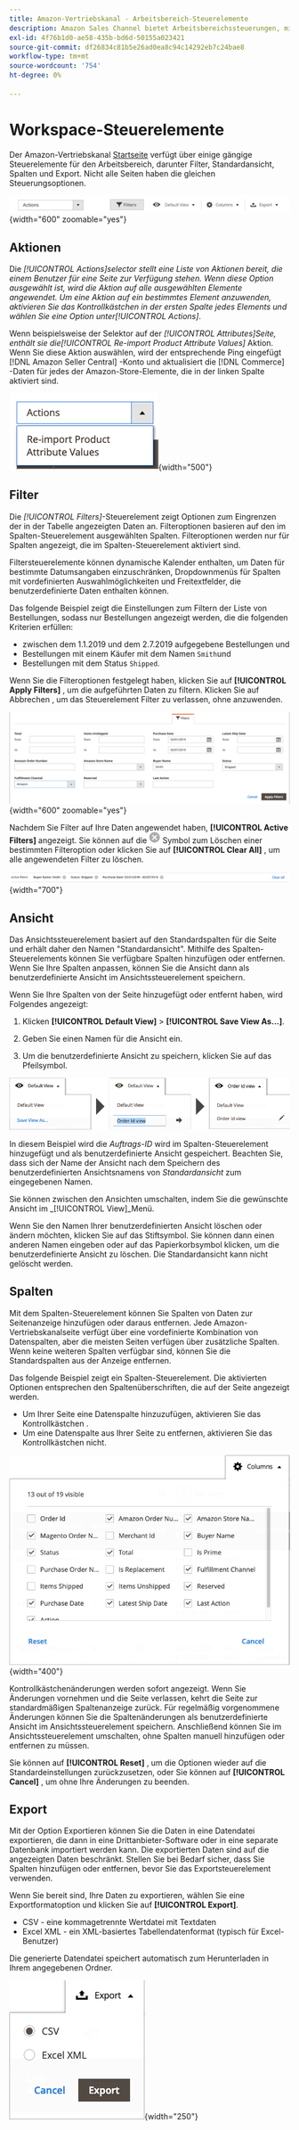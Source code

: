 ```yaml
---
title: Amazon-Vertriebskanal - Arbeitsbereich-Steuerelemente
description: Amazon Sales Channel bietet Arbeitsbereichssteuerungen, mit denen Sie Auflistungen finden, Informationen anzeigen und Aktionen einfach anwenden können.
exl-id: 4f76b1d0-ae58-435b-bd6d-50155a023421
source-git-commit: df26834c81b5e26ad0ea8c94c14292eb7c24bae8
workflow-type: tm+mt
source-wordcount: '754'
ht-degree: 0%

---
```


# Workspace-Steuerelemente

Der Amazon-Vertriebskanal [Startseite](./amazon-sales-channel-home.md) verfügt über einige gängige Steuerelemente für den Arbeitsbereich, darunter Filter, Standardansicht, Spalten und Export. Nicht alle Seiten haben die gleichen Steuerungsoptionen.

![Beispiele für Steuerelemente in Amazon Sales Channel Workspace](assets/amazon-workspace-controls.png){width="600" zoomable="yes"}

## Aktionen

Die _[!UICONTROL Actions]_selector stellt eine Liste von Aktionen bereit, die einem Benutzer für eine Seite zur Verfügung stehen. Wenn diese Option ausgewählt ist, wird die Aktion auf alle ausgewählten Elemente angewendet. Um eine Aktion auf ein bestimmtes Element anzuwenden, aktivieren Sie das Kontrollkästchen in der ersten Spalte jedes Elements und wählen Sie eine Option unter_[!UICONTROL Actions]_.

Wenn beispielsweise der Selektor auf der _[!UICONTROL Attributes]_Seite, enthält sie die_[!UICONTROL Re-import Product Attribute Values]_ Aktion. Wenn Sie diese Aktion auswählen, wird der entsprechende Ping eingefügt [!DNL Amazon Seller Central] -Konto und aktualisiert die [!DNL Commerce] -Daten für jedes der Amazon-Store-Elemente, die in der linken Spalte aktiviert sind.

![Menübeispiel Aktionen](assets/amazon-sales-channel-home-actions-option.png){width="500"}

## Filter

Die _[!UICONTROL Filters]_-Steuerelement zeigt Optionen zum Eingrenzen der in der Tabelle angezeigten Daten an. Filteroptionen basieren auf den im Spalten-Steuerelement ausgewählten Spalten. Filteroptionen werden nur für Spalten angezeigt, die im Spalten-Steuerelement aktiviert sind.

Filtersteuerelemente können dynamische Kalender enthalten, um Daten für bestimmte Datumsangaben einzuschränken, Dropdownmenüs für Spalten mit vordefinierten Auswahlmöglichkeiten und Freitextfelder, die benutzerdefinierte Daten enthalten können.

Das folgende Beispiel zeigt die Einstellungen zum Filtern der Liste von Bestellungen, sodass nur Bestellungen angezeigt werden, die die folgenden Kriterien erfüllen:

- zwischen dem 1.1.2019 und dem 2.7.2019 aufgegebene Bestellungen und
- Bestellungen mit einem Käufer mit dem Namen `Smith`und
- Bestellungen mit dem Status `Shipped`.

Wenn Sie die Filteroptionen festgelegt haben, klicken Sie auf **[!UICONTROL Apply Filters]** , um die aufgeführten Daten zu filtern. Klicken Sie auf Abbrechen , um das Steuerelement Filter zu verlassen, ohne anzuwenden.

![Beispiel für eine Filtersteuerung](assets/workspace-controls-filters.png){width="600" zoomable="yes"}

Nachdem Sie Filter auf Ihre Daten angewendet haben, **[!UICONTROL Active Filters]** angezeigt. Sie können auf die ![Symbol Filter löschen](assets/x-icon-clear-filters.png) Symbol zum Löschen einer bestimmten Filteroption oder klicken Sie auf **[!UICONTROL Clear All]** , um alle angewendeten Filter zu löschen.

![Beispiel für aktive Filter](assets/applied-filters-line.png){width="700"}

## Ansicht

Das Ansichtssteuerelement basiert auf den Standardspalten für die Seite und erhält daher den Namen &quot;Standardansicht&quot;. Mithilfe des Spalten-Steuerelements können Sie verfügbare Spalten hinzufügen oder entfernen. Wenn Sie Ihre Spalten anpassen, können Sie die Ansicht dann als benutzerdefinierte Ansicht im Ansichtssteuerelement speichern.

Wenn Sie Ihre Spalten von der Seite hinzugefügt oder entfernt haben, wird Folgendes angezeigt:

1. Klicken **[!UICONTROL Default View]** > **[!UICONTROL Save View As...]**.

1. Geben Sie einen Namen für die Ansicht ein.

1. Um die benutzerdefinierte Ansicht zu speichern, klicken Sie auf das Pfeilsymbol.

![Steuerbeispiel anzeigen](assets/workspace-controls-view.png)

In diesem Beispiel wird die _Auftrags-ID_ wird im Spalten-Steuerelement hinzugefügt und als benutzerdefinierte Ansicht gespeichert. Beachten Sie, dass sich der Name der Ansicht nach dem Speichern des benutzerdefinierten Ansichtsnamens von _Standardansicht_ zum eingegebenen Namen.

Sie können zwischen den Ansichten umschalten, indem Sie die gewünschte Ansicht im _[!UICONTROL View]_Menü.

Wenn Sie den Namen Ihrer benutzerdefinierten Ansicht löschen oder ändern möchten, klicken Sie auf das Stiftsymbol. Sie können dann einen anderen Namen eingeben oder auf das Papierkorbsymbol klicken, um die benutzerdefinierte Ansicht zu löschen. Die Standardansicht kann nicht gelöscht werden.

## Spalten

Mit dem Spalten-Steuerelement können Sie Spalten von Daten zur Seitenanzeige hinzufügen oder daraus entfernen. Jede Amazon-Vertriebskanalseite verfügt über eine vordefinierte Kombination von Datenspalten, aber die meisten Seiten verfügen über zusätzliche Spalten. Wenn keine weiteren Spalten verfügbar sind, können Sie die Standardspalten aus der Anzeige entfernen.

Das folgende Beispiel zeigt ein Spalten-Steuerelement. Die aktivierten Optionen entsprechen den Spaltenüberschriften, die auf der Seite angezeigt werden.

- Um Ihrer Seite eine Datenspalte hinzuzufügen, aktivieren Sie das Kontrollkästchen .
- Um eine Datenspalte aus Ihrer Seite zu entfernen, aktivieren Sie das Kontrollkästchen nicht.

![Beispiel für Spalten-Steuerung](assets/workspace-controls-columns.png){width="400"}

Kontrollkästchenänderungen werden sofort angezeigt. Wenn Sie Änderungen vornehmen und die Seite verlassen, kehrt die Seite zur standardmäßigen Spaltenanzeige zurück. Für regelmäßig vorgenommene Änderungen können Sie die Spaltenänderungen als benutzerdefinierte Ansicht im Ansichtssteuerelement speichern. Anschließend können Sie im Ansichtssteuerelement umschalten, ohne Spalten manuell hinzufügen oder entfernen zu müssen.

Sie können auf **[!UICONTROL Reset]** , um die Optionen wieder auf die Standardeinstellungen zurückzusetzen, oder Sie können auf **[!UICONTROL Cancel]** , um ohne Ihre Änderungen zu beenden.

## Export

Mit der Option Exportieren können Sie die Daten in eine Datendatei exportieren, die dann in eine Drittanbieter-Software oder in eine separate Datenbank importiert werden kann. Die exportierten Daten sind auf die angezeigten Daten beschränkt. Stellen Sie bei Bedarf sicher, dass Sie Spalten hinzufügen oder entfernen, bevor Sie das Exportsteuerelement verwenden.

Wenn Sie bereit sind, Ihre Daten zu exportieren, wählen Sie eine Exportformatoption und klicken Sie auf **[!UICONTROL Export]**.

- CSV - eine kommagetrennte Wertdatei mit Textdaten
- Excel XML - ein XML-basiertes Tabellendatenformat (typisch für Excel-Benutzer)

Die generierte Datendatei speichert automatisch zum Herunterladen in Ihrem angegebenen Ordner.

![Exportkontrolle](assets/workspace-controls-export.png){width="250"}
